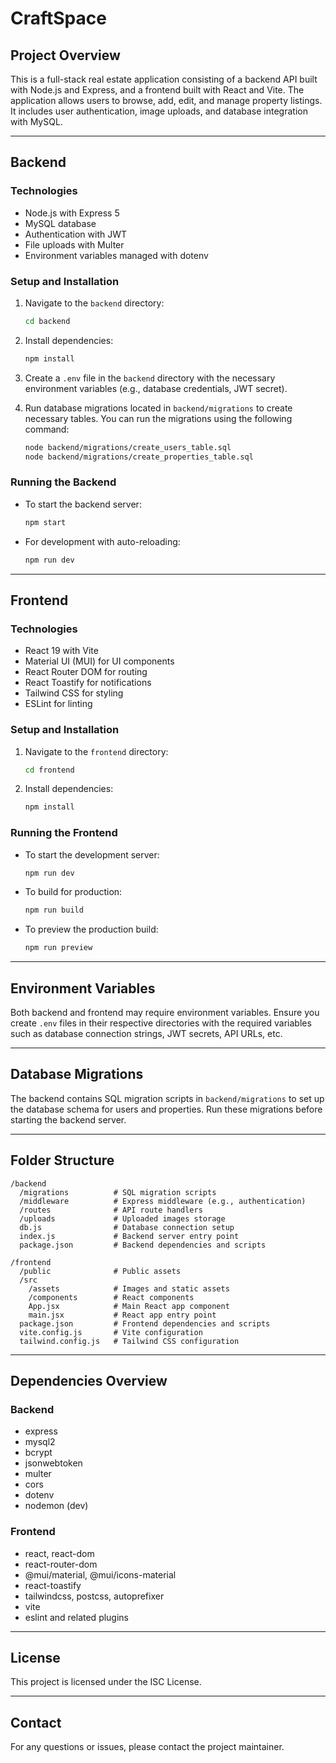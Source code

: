 # CraftSpace

## Project Overview
This is a full-stack real estate application consisting of a backend API built with Node.js and Express, and a frontend built with React and Vite. The application allows users to browse, add, edit, and manage property listings. It includes user authentication, image uploads, and database integration with MySQL.

---

## Backend

### Technologies
- Node.js with Express 5
- MySQL database
- Authentication with JWT
- File uploads with Multer
- Environment variables managed with dotenv

### Setup and Installation
1. Navigate to the `backend` directory:
   ```bash
   cd backend
   ```
2. Install dependencies:
   ```bash
   npm install
   ```
3. Create a `.env` file in the `backend` directory with the necessary environment variables (e.g., database credentials, JWT secret).

4. Run database migrations located in `backend/migrations` to create necessary tables. You can run the migrations using the following command:
   ```bash
   node backend/migrations/create_users_table.sql
   node backend/migrations/create_properties_table.sql
   ```
### Running the Backend
- To start the backend server:
  ```bash
  npm start
  ```
- For development with auto-reloading:
  ```bash
  npm run dev
  ```

---

## Frontend

### Technologies
- React 19 with Vite
- Material UI (MUI) for UI components
- React Router DOM for routing
- React Toastify for notifications
- Tailwind CSS for styling
- ESLint for linting

### Setup and Installation
1. Navigate to the `frontend` directory:
   ```bash
   cd frontend
   ```
2. Install dependencies:
   ```bash
   npm install
   ```

### Running the Frontend
- To start the development server:
  ```bash
  npm run dev
  ```
- To build for production:
  ```bash
  npm run build
  ```
- To preview the production build:
  ```bash
  npm run preview
  ```

---

## Environment Variables
Both backend and frontend may require environment variables. Ensure you create `.env` files in their respective directories with the required variables such as database connection strings, JWT secrets, API URLs, etc.

---

## Database Migrations
The backend contains SQL migration scripts in `backend/migrations` to set up the database schema for users and properties. Run these migrations before starting the backend server.

---

## Folder Structure

```
/backend
  /migrations          # SQL migration scripts
  /middleware          # Express middleware (e.g., authentication)
  /routes              # API route handlers
  /uploads             # Uploaded images storage
  db.js                # Database connection setup
  index.js             # Backend server entry point
  package.json         # Backend dependencies and scripts

/frontend
  /public              # Public assets
  /src
    /assets            # Images and static assets
    /components        # React components
    App.jsx            # Main React app component
    main.jsx           # React app entry point
  package.json         # Frontend dependencies and scripts
  vite.config.js       # Vite configuration
  tailwind.config.js   # Tailwind CSS configuration
```

---

## Dependencies Overview

### Backend
- express
- mysql2
- bcrypt
- jsonwebtoken
- multer
- cors
- dotenv
- nodemon (dev)

### Frontend
- react, react-dom
- react-router-dom
- @mui/material, @mui/icons-material
- react-toastify
- tailwindcss, postcss, autoprefixer
- vite
- eslint and related plugins

---

## License
This project is licensed under the ISC License.

---

## Contact
For any questions or issues, please contact the project maintainer.
